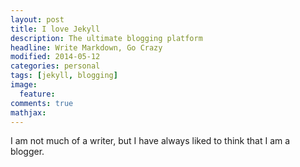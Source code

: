 ```yaml
---
layout: post
title: I love Jekyll
description: The ultimate blogging platform
headline: Write Markdown, Go Crazy
modified: 2014-05-12
categories: personal
tags: [jekyll, blogging]
image: 
  feature: 
comments: true
mathjax: 
---
```

I am not much of a writer, but I have always liked to think that I am a blogger. 